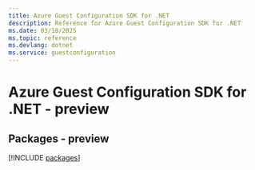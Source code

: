 ```yaml
---
title: Azure Guest Configuration SDK for .NET
description: Reference for Azure Guest Configuration SDK for .NET
ms.date: 03/18/2025
ms.topic: reference
ms.devlang: dotnet
ms.service: guestconfiguration
---
```

# Azure Guest Configuration SDK for .NET - preview
## Packages - preview
[!INCLUDE [packages](guest-configuration-index.md)]